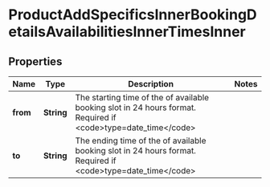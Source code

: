 

# ProductAddSpecificsInnerBookingDetailsAvailabilitiesInnerTimesInner


## Properties

Name | Type | Description | Notes
------------ | ------------- | ------------- | -------------
**from** | **String** | The starting time of the of available booking slot in 24 hours format. Required if &lt;code&gt;type&#x3D;date_time&lt;/code&gt; | 
**to** | **String** | The ending time of the of available booking slot in 24 hours format. Required if &lt;code&gt;type&#x3D;date_time&lt;/code&gt; | 



